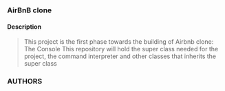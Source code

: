 ### AirBnB clone

#### Description
> This project is the first phase towards the building of Airbnb clone: The Console
> This repository will hold the super class needed for the project,
> the command interpreter and other classes that inherits the super class




### AUTHORS
